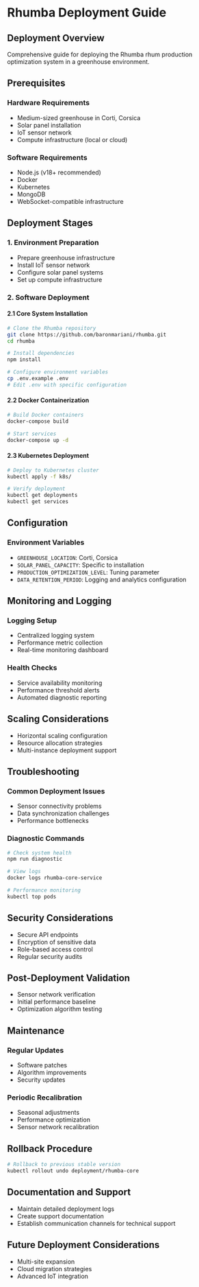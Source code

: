 # Rhumba Deployment Guide

## Deployment Overview
Comprehensive guide for deploying the Rhumba rhum production optimization system in a greenhouse environment.

## Prerequisites

### Hardware Requirements
- Medium-sized greenhouse in Corti, Corsica
- Solar panel installation
- IoT sensor network
- Compute infrastructure (local or cloud)

### Software Requirements
- Node.js (v18+ recommended)
- Docker
- Kubernetes
- MongoDB
- WebSocket-compatible infrastructure

## Deployment Stages

### 1. Environment Preparation
- Prepare greenhouse infrastructure
- Install IoT sensor network
- Configure solar panel systems
- Set up compute infrastructure

### 2. Software Deployment

#### 2.1 Core System Installation
```bash
# Clone the Rhumba repository
git clone https://github.com/baronmariani/rhumba.git
cd rhumba

# Install dependencies
npm install

# Configure environment variables
cp .env.example .env
# Edit .env with specific configuration
```

#### 2.2 Docker Containerization
```bash
# Build Docker containers
docker-compose build

# Start services
docker-compose up -d
```

#### 2.3 Kubernetes Deployment
```bash
# Deploy to Kubernetes cluster
kubectl apply -f k8s/

# Verify deployment
kubectl get deployments
kubectl get services
```

## Configuration

### Environment Variables
- `GREENHOUSE_LOCATION`: Corti, Corsica
- `SOLAR_PANEL_CAPACITY`: Specific to installation
- `PRODUCTION_OPTIMIZATION_LEVEL`: Tuning parameter
- `DATA_RETENTION_PERIOD`: Logging and analytics configuration

## Monitoring and Logging

### Logging Setup
- Centralized logging system
- Performance metric collection
- Real-time monitoring dashboard

### Health Checks
- Service availability monitoring
- Performance threshold alerts
- Automated diagnostic reporting

## Scaling Considerations
- Horizontal scaling configuration
- Resource allocation strategies
- Multi-instance deployment support

## Troubleshooting

### Common Deployment Issues
- Sensor connectivity problems
- Data synchronization challenges
- Performance bottlenecks

### Diagnostic Commands
```bash
# Check system health
npm run diagnostic

# View logs
docker logs rhumba-core-service

# Performance monitoring
kubectl top pods
```

## Security Considerations
- Secure API endpoints
- Encryption of sensitive data
- Role-based access control
- Regular security audits

## Post-Deployment Validation
- Sensor network verification
- Initial performance baseline
- Optimization algorithm testing

## Maintenance

### Regular Updates
- Software patches
- Algorithm improvements
- Security updates

### Periodic Recalibration
- Seasonal adjustments
- Performance optimization
- Sensor network recalibration

## Rollback Procedure
```bash
# Rollback to previous stable version
kubectl rollout undo deployment/rhumba-core
```

## Documentation and Support
- Maintain detailed deployment logs
- Create support documentation
- Establish communication channels for technical support

## Future Deployment Considerations
- Multi-site expansion
- Cloud migration strategies
- Advanced IoT integration
